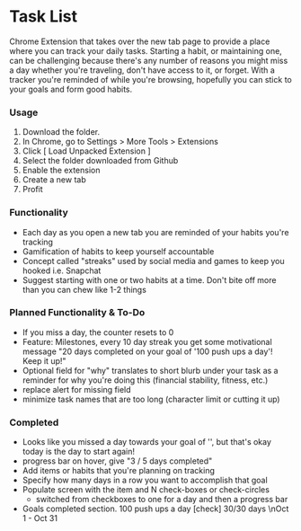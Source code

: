 # Task List

Chrome Extension that takes over the new tab page to provide a place where you can track your daily tasks.
Starting a habit, or maintaining one, can be challenging because there's any number of reasons you might miss a day whether you're traveling, don't have access to it, or forget. With a tracker you're reminded of while you're browsing, hopefully you can stick to your goals and form good habits.

### Usage

1. Download the folder. 
2. In Chrome, go to Settings > More Tools > Extensions
3. Click [ Load Unpacked Extension ]
4. Select the folder downloaded from Github
5. Enable the extension
6. Create a new tab
7. Profit

### Functionality

- Each day as you open a new tab you are reminded of your habits you're tracking
- Gamification of habits to keep yourself accountable
- Concept called "streaks" used by social media and games to keep you hooked i.e. Snapchat
- Suggest starting with one or two habits at a time. Don't bite off more than you can chew like 1-2 things

### Planned Functionality & To-Do

- If you miss a day, the counter resets to 0
- Feature: Milestones, every 10 day streak you get some motivational message "20 days completed on your goal of '100 push ups a day'! Keep it up!"
- Optional field for "why" translates to short blurb under your task as a reminder for why you're doing this (financial stability, fitness, etc.)
- replace alert for missing field
- minimize task names that are too long (character limit or cutting it up)

### Completed

- Looks like you missed a day towards your goal of '', but that's okay today is the day to start again!
- progress bar on hover, give "3 / 5 days completed"
- Add items or habits that you're planning on tracking
- Specify how many days in a row you want to accomplish that goal
- Populate screen with the item and N check-boxes or check-circles
	- switched from checkboxes to one for a day and then a progress bar 
- Goals completed section. 100 push ups a day [check] 30/30 days \nOct 1 - Oct 31
